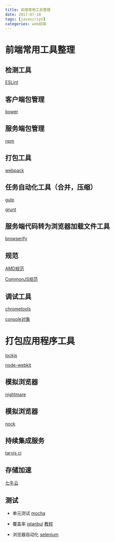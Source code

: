```yaml
---
title: 前端常用工具整理
date: 2017-07-10
tags: [javascript]
categories: web前端
---
```


# 前端常用工具整理

## 检测工具

[ESLint](http://eslint.org/)

<!--more-->

## 客户端包管理

[bower](https://bower.io/)

## 服务端包管理

[npm](https://www.npmjs.com/)

## 打包工具

[webpack](http://webpack.github.io/)

## 任务自动化工具（合并，压缩）

[gulp](http://gulpjs.com/)

[grunt](https://gruntjs.com/)

## 服务端代码转为浏览器加载文件工具

[browserify](http://browserify.org/)

## 规范

[AMD规范](http://www.ruanyifeng.com/blog/2012/10/asynchronous_module_definition.html)

[CommonJS规范](http://javascript.ruanyifeng.com/nodejs/module.html)

## 调试工具

[chrometools](http://developer.chrome.com/devtools)

[console对象](http://javascript.ruanyifeng.com/stdlib/console.html)

# 打包应用程序工具

[lockjs](https://www.npmjs.com/package/lock)

[node-webkit](https://www.npmjs.com/package/nw)

## 模拟浏览器

[nightmare](https://www.npmjs.com/package/nightmare)

## 模拟浏览器

[nock](https://www.npmjs.com/package/nock)

## 持续集成服务

[tarvis ci](https://www.travis-ci.org/)

## 存储加速

[七牛云](https://www.qiniu.com/)

## 测试

- 单元测试
[mocha](http://mochajs.org/)

- 覆盖率
[istanbul](https://www.npmjs.com/package/istanbul)
[教程](http://www.ruanyifeng.com/blog/2015/06/istanbul.html)

- 浏览器自动化
[selenium](http://www.seleniumhq.org/docs/)
